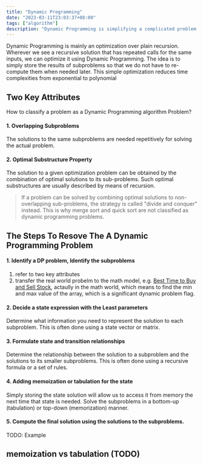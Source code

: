 ```yaml
---
title: "Dynamic Programming"
date: "2023-03-11T23:03:37+08:00"
tags: ["algorithm"]
description: "Dynamic Programming is simplifying a complicated problem by breaking it down into simpler sub-problems in a recursive manner"
---
```

Dynamic Programming is mainly an optimization over plain recursion. Wherever we see a recursive solution that has repeated calls for the same inputs, we can optimize it using Dynamic Programming. The idea is to simply store the results of subproblems so that we do not have to re-compute them when needed later. This simple optimization reduces time complexities from exponential to polynomial

## Two Key Attributes
How to classify a problem as a Dynamic Programming algorithm Problem?
#### 1. Overlapping Subproblems
The solutions to the same subproblems are needed repetitively for solving the actual problem.

#### 2. Optimal Substructure Property
The solution to a given optimization problem can be obtained by the combination of optimal solutions to its sub-problems. Such optimal substructures are usually described by means of recursion.

> If a problem can be solved by combining optimal solutions to non-overlapping sub-problems, the strategy is called "divide and conquer" instead. This is why merge sort and quick sort are not classified as dynamic programming problems.

## The Steps To Resove The A Dynamic Programming Problem

#### 1. Identify a **DP** problem, Identify the **subproblems**
1. refer to two key attributes 
2. transfer the real world probelm to the math model, e.g. [Best Time to Buy and Sell Stock](https://leetcode.com/problems/best-time-to-buy-and-sell-stock/description/), actaully in the math world, which means to find the min and max value of the array, which is a significant dynamic problem flag.
#### 2. Decide a state expression with the Least parameters
Determine what information you need to represent the solution to each subproblem. This is often done using a state vector or matrix.
#### 3. Formulate state and transition relationships 
Determine the relationship between the solution to a subproblem and the solutions to its smaller subproblems. This is often done using a recursive formula or a set of rules.
#### 4. Adding memoization or tabulation for the state
Simply storing the state solution will allow us to access it from memory the next time that state is needed. Solve the subproblems in a bottom-up (tabulation) or top-down (memorization) manner. 
#### 5. Compute the final solution using the solutions to the subproblems.

TODO: Example

## memoization vs tabulation (TODO)
